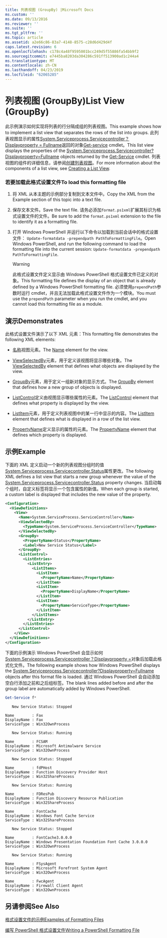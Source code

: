 ```yaml
---
title: 列表视图 (GroupBy) |Microsoft Docs
ms.custom: ''
ms.date: 09/13/2016
ms.reviewer: ''
ms.suite: ''
ms.tgt_pltfrm: ''
ms.topic: article
ms.assetid: a2e66c86-83a7-4148-8575-c28d6d429d4f
caps.latest.revision: 6
ms.openlocfilehash: c178c4a48f9595001bcc249d5f55886fa54bb9f2
ms.sourcegitcommit: e7445ba8203da304286c591ff513900ad1c244a4
ms.translationtype: MT
ms.contentlocale: zh-CN
ms.lasthandoff: 04/23/2019
ms.locfileid: "62065285"
---
```

# <a name="list-view-groupby"></a><span data-ttu-id="cd7a1-102">列表视图 (GroupBy)</span><span class="sxs-lookup"><span data-stu-id="cd7a1-102">List View (GroupBy)</span></span>

<span data-ttu-id="cd7a1-103">此示例演示如何实现将列表的行分隔成组的列表视图。</span><span class="sxs-lookup"><span data-stu-id="cd7a1-103">This example shows how to implement a list view that separates the rows of the list into groups.</span></span> <span data-ttu-id="cd7a1-104">此列表视图显示的属性[System.Serviceprocess.Servicecontroller？Displayproperty = Fullname](/dotnet/api/System.ServiceProcess.ServiceController)返回的对象[Get-service](/powershell/module/Microsoft.PowerShell.Management/Get-Service) cmdlet。</span><span class="sxs-lookup"><span data-stu-id="cd7a1-104">This list view displays the properties of the [System.Serviceprocess.Servicecontroller?Displayproperty=Fullname](/dotnet/api/System.ServiceProcess.ServiceController) objects returned by the [Get-Service](/powershell/module/Microsoft.PowerShell.Management/Get-Service) cmdlet.</span></span> <span data-ttu-id="cd7a1-105">列表视图的组件的详细信息，请参阅[创建列表视图](./creating-a-list-view.md)。</span><span class="sxs-lookup"><span data-stu-id="cd7a1-105">For more information about the components of a list view, see [Creating a List View](./creating-a-list-view.md).</span></span>

### <a name="to-load-this-formatting-file"></a><span data-ttu-id="cd7a1-106">若要加载此格式设置文件</span><span class="sxs-lookup"><span data-stu-id="cd7a1-106">To load this formatting file</span></span>

1. <span data-ttu-id="cd7a1-107">将 XML 从本主题的示例部分复制到文本文件中。</span><span class="sxs-lookup"><span data-stu-id="cd7a1-107">Copy the XML from the Example section of this topic into a text file.</span></span>

2. <span data-ttu-id="cd7a1-108">保存文本文件。</span><span class="sxs-lookup"><span data-stu-id="cd7a1-108">Save the text file.</span></span> <span data-ttu-id="cd7a1-109">请务必添加`format.ps1xml`扩展其标识为格式设置文件的文件。</span><span class="sxs-lookup"><span data-stu-id="cd7a1-109">Be sure to add the `format.ps1xml` extension to the file to identify it as a formatting file.</span></span>

3. <span data-ttu-id="cd7a1-110">打开 Windows PowerShell 并运行以下命令以加载到当前会话中的格式设置文件： `Update-formatdata -prependpath PathToFormattingFile`。</span><span class="sxs-lookup"><span data-stu-id="cd7a1-110">Open Windows PowerShell, and run the following command to load the formatting file into the current session: `Update-formatdata -prependpath PathToFormattingFile`.</span></span>

   > [!WARNING]
   > <span data-ttu-id="cd7a1-111">此格式设置文件定义显示由 Windows PowerShell 格式设置文件已定义的对象。</span><span class="sxs-lookup"><span data-stu-id="cd7a1-111">This formatting file defines the display of an object that is already defined by a Windows PowerShell formatting file.</span></span> <span data-ttu-id="cd7a1-112">必须使用`prependPath`参数时运行 cmdlet，并且无法加载此格式设置文件作为一个模块。</span><span class="sxs-lookup"><span data-stu-id="cd7a1-112">You must use the `prependPath` parameter when you run the cmdlet, and you cannot load this formatting file as a module.</span></span>

## <a name="demonstrates"></a><span data-ttu-id="cd7a1-113">演示</span><span class="sxs-lookup"><span data-stu-id="cd7a1-113">Demonstrates</span></span>

<span data-ttu-id="cd7a1-114">此格式设置文件演示了以下 XML 元素：</span><span class="sxs-lookup"><span data-stu-id="cd7a1-114">This formatting file demonstrates the following XML elements:</span></span>

- <span data-ttu-id="cd7a1-115">[名称](./name-element-for-view-format.md)视图元素。</span><span class="sxs-lookup"><span data-stu-id="cd7a1-115">The [Name](./name-element-for-view-format.md) element for the view.</span></span>

- <span data-ttu-id="cd7a1-116">[ViewSelectedBy](./viewselectedby-element-format.md)元素，用于定义该视图将显示哪些对象。</span><span class="sxs-lookup"><span data-stu-id="cd7a1-116">The [ViewSelectedBy](./viewselectedby-element-format.md) element that defines what objects are displayed by the view.</span></span>

- <span data-ttu-id="cd7a1-117">[GroupBy](./viewselectedby-element-format.md)元素，用于定义一组新对象的显示方式。</span><span class="sxs-lookup"><span data-stu-id="cd7a1-117">The [GroupBy](./viewselectedby-element-format.md) element that defines how a new group of objects is displayed.</span></span>

- <span data-ttu-id="cd7a1-118">[ListControl](./listcontrol-element-format.md)定义由视图显示哪些属性的元素。</span><span class="sxs-lookup"><span data-stu-id="cd7a1-118">The [ListControl](./listcontrol-element-format.md) element that defines what property is displayed by the view.</span></span>

- <span data-ttu-id="cd7a1-119">[ListItem](./listitem-element-for-listitems-for-listcontrol-format.md)元素，用于定义列表视图中的某一行中显示的内容。</span><span class="sxs-lookup"><span data-stu-id="cd7a1-119">The [ListItem](./listitem-element-for-listitems-for-listcontrol-format.md) element that defines what is displayed in a row of the list view.</span></span>

- <span data-ttu-id="cd7a1-120">[PropertyName](./propertyname-element-for-listitem-for-listcontrol-format.md)定义显示的属性的元素。</span><span class="sxs-lookup"><span data-stu-id="cd7a1-120">The [PropertyName](./propertyname-element-for-listitem-for-listcontrol-format.md) element that defines which property is displayed.</span></span>

## <a name="example"></a><span data-ttu-id="cd7a1-121">示例</span><span class="sxs-lookup"><span data-stu-id="cd7a1-121">Example</span></span>

<span data-ttu-id="cd7a1-122">下面的 XML 定义启动一个新的列表视图分组时的值[System.Serviceprocess.Servicecontroller.Status](/dotnet/api/System.ServiceProcess.ServiceController.Status)属性更改。</span><span class="sxs-lookup"><span data-stu-id="cd7a1-122">The following XML defines a list view that starts a new group whenever the value of the [System.Serviceprocess.Servicecontroller.Status](/dotnet/api/System.ServiceProcess.ServiceController.Status) property changes.</span></span> <span data-ttu-id="cd7a1-123">当启动每个组时，自定义标签将显示一个包含属性的新值。</span><span class="sxs-lookup"><span data-stu-id="cd7a1-123">When each group is started, a custom label is displayed that includes the new value of the property.</span></span>

```xml
<Configuration>
  <ViewDefinitions>
    <View>
      <Name>System.ServiceProcess.ServiceController</Name>
      <ViewSelectedBy>
        <TypeName>System.ServiceProcess.ServiceController</TypeName>
      </ViewSelectedBy>
      <GroupBy>
        <PropertyName>Status</PropertyName>
        <Label>New Service Status</Label>
      </GroupBy>
      <ListControl>
        <ListEntries>
          <ListEntry>
            <ListItems>
              <ListItem>
                <PropertyName>Name</PropertyName>
              </ListItem>
              <ListItem>
                <PropertyName>DisplayName</PropertyName>
              </ListItem>
              <ListItem>
                <PropertyName>ServiceType</PropertyName>
              </ListItem>
            </ListItems>
          </ListEntry>
        </ListEntries>
      </ListControl>
    </View>
  </ViewDefinitions>
</Configuration>
```

<span data-ttu-id="cd7a1-124">下面的示例演示 Windows PowerShell 会显示如何[System.Serviceprocess.Servicecontroller？Displayproperty =](/dotnet/api/System.ServiceProcess.ServiceController)对象后加载此格式化文件。</span><span class="sxs-lookup"><span data-stu-id="cd7a1-124">The following example shows how Windows PowerShell displays the [System.Serviceprocess.Servicecontroller?Displayproperty=Fullname](/dotnet/api/System.ServiceProcess.ServiceController) objects after this format file is loaded.</span></span> <span data-ttu-id="cd7a1-125">通过 Windows PowerShell 会自动添加空白行添加之前和之后组标签。</span><span class="sxs-lookup"><span data-stu-id="cd7a1-125">The blank lines added before and after the group label are automatically added by Windows PowerShell.</span></span>

```powershell
Get-Service f*
```

```output
   New Service Status: Stopped

Name        : Fax
DisplayName : Fax
ServiceType : Win32OwnProcess

   New Service Status: Running

Name        : FCSAM
DisplayName : Microsoft Antimalware Service
ServiceType : Win32OwnProcess

   New Service Status: Stopped

Name        : fdPHost
DisplayName : Function Discovery Provider Host
ServiceType : Win32ShareProcess

   New Service Status: Running

Name        : FDResPub
DisplayName : Function Discovery Resource Publication
ServiceType : Win32ShareProcess

Name        : FontCache
DisplayName : Windows Font Cache Service
ServiceType : Win32ShareProcess

   New Service Status: Stopped

Name        : FontCache3.0.0.0
DisplayName : Windows Presentation Foundation Font Cache 3.0.0.0
ServiceType : Win32OwnProcess

   New Service Status: Running

Name        : FSysAgent
DisplayName : Microsoft Forefront System Agent
ServiceType : Win32OwnProcess

Name        : FwcAgent
DisplayName : Firewall Client Agent
ServiceType : Win32OwnProcess
```

## <a name="see-also"></a><span data-ttu-id="cd7a1-126">另请参阅</span><span class="sxs-lookup"><span data-stu-id="cd7a1-126">See Also</span></span>

[<span data-ttu-id="cd7a1-127">格式设置文件的示例</span><span class="sxs-lookup"><span data-stu-id="cd7a1-127">Examples of Formatting Files</span></span>](./examples-of-formatting-files.md)

[<span data-ttu-id="cd7a1-128">编写 PowerShell 格式设置文件</span><span class="sxs-lookup"><span data-stu-id="cd7a1-128">Writing a PowerShell Formatting File</span></span>](./writing-a-powershell-formatting-file.md)
